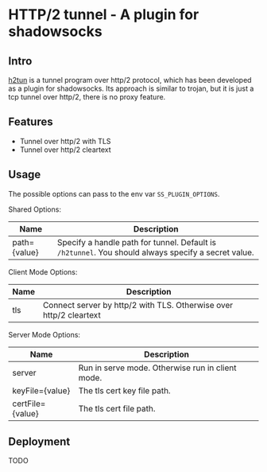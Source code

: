 # HTTP/2 tunnel - A plugin for shadowsocks

## Intro

[h2tun](https://github.com/qiuyuzhou/h2tun) is a tunnel program over http/2 protocol,
which has been developed as a plugin for shadowsocks. Its approach is similar to trojan,
but it is just a tcp tunnel over http/2, there is no proxy feature.

## Features

* Tunnel over http/2 with TLS
* Tunnel over http/2 cleartext

## Usage

The possible options can pass to the env var `SS_PLUGIN_OPTIONS`.

Shared Options:

| Name | Description |
| --- | --- |
| path={value} | Specify a handle path for tunnel. Default is `/h2tunnel`. You should always specify a secret value. |

Client Mode Options:

| Name | Description |
| --- | --- |
| tls | Connect server by http/2 with TLS. Otherwise over http/2 cleartext |

Server Mode Options:

| Name | Description |
| --- | --- |
| server | Run in serve mode. Otherwise run in client mode.|
| keyFile={value} | The tls cert key file path. |
| certFile={value} | The tls cert file path. |

## Deployment

TODO
